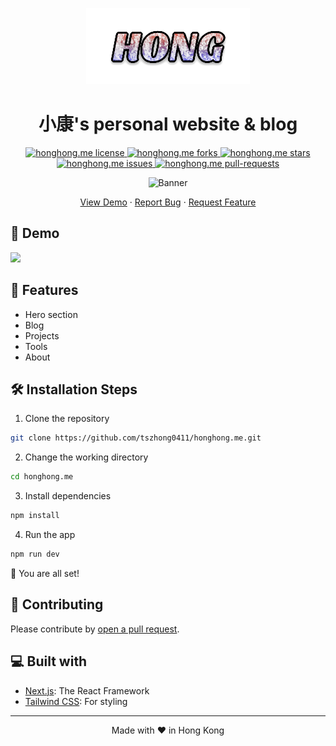 <p align="center">
  <a href="https://honghong.me">
    <img src="./public/static/images/HONG.png" />
  </a>
</p>

<h1 align="center">
 小康's personal website & blog
</h1>

<p align="center">
<a href="https://github.com/tszhong0411/honghong.me/blob/main/LICENSE" target="blank">
<img src="https://img.shields.io/github/license/tszhong0411/honghong.me?style=flat-square" alt="honghong.me license" />
</a>
<a href="https://github.com/tszhong0411/honghong.me/fork" target="blank">
<img src="https://img.shields.io/github/forks/tszhong0411/honghong.me?style=flat-square" alt="honghong.me forks"/>
</a>
<a href="https://github.com/tszhong0411/honghong.me/stargazers" target="blank">
<img src="https://img.shields.io/github/stars/tszhong0411/honghong.me?style=flat-square" alt="honghong.me stars"/>
</a>
<a href="https://github.com/tszhong0411/honghong.me/issues" target="blank">
<img src="https://img.shields.io/github/issues/tszhong0411/honghong.me?style=flat-square" alt="honghong.me issues"/>
</a>
<a href="https://github.com/tszhong0411/honghong.me/pulls" target="blank">
<img src="https://img.shields.io/github/issues-pr/tszhong0411/honghong.me?style=flat-square" alt="honghong.me pull-requests"/>
</a>
</p>

<p align="center">
  <img src="https://socialify.git.ci/tszhong0411/honghong.me/image?description=1&font=KoHo&logo=https%3A%2F%2Fcdn.jsdelivr.net%2Fgh%2Ftszhong0411%2Fimage%2Ffavicon.png&name=1&owner=1&pattern=Circuit%20Board&stargazers=1&theme=Dark"  alt="Banner">
</p>

<p align="center">
    <a href="https://honghong.me" target="blank">View Demo</a>
    ·
    <a href="https://github.com/tszhong0411/honghong.me/issues/new/choose">Report Bug</a>
    ·
    <a href="https://github.com/tszhong0411/honghong.me/issues/new/choose">Request Feature</a>
</p>

## 🚀 Demo

<a href="https://honghong.me" target="blank">
<img src="https://img.shields.io/website?url=https%3A%2F%2Fhonghong.me&logo=github&style=flat-square" />
</a>

## 🧐 Features

-   Hero section
-   Blog
-   Projects
-   Tools
-   About

## 🛠️ Installation Steps

1. Clone the repository

```bash
git clone https://github.com/tszhong0411/honghong.me.git
```

2. Change the working directory

```bash
cd honghong.me
```

3. Install dependencies

```bash
npm install
```

4. Run the app

```bash
npm run dev
```

🌟 You are all set!

## 🍰 Contributing

Please contribute by [open a pull request](https://github.com/tszhong0411/honghong.me/compare).

## 💻 Built with

-   [Next.js](https://nextjs.org): The React Framework
-   [Tailwind CSS](https://tailwindcss.com/): For styling

<hr>
<p align="center">
Made with ❤️ in Hong Kong
</p>
